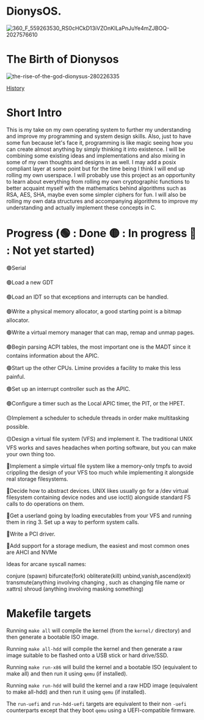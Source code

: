 # DionysOS. 
![360_F_559263530_RS0cHCkD13iVZOnKILaPnJuYe4mZJBOQ-2027576610](https://github.com/user-attachments/assets/c7af6a1d-bdf4-410f-a3ba-5f04eb4d40c3)

# The Birth of Dionysos
![the-rise-of-the-god-dionysus-280226335](https://github.com/user-attachments/assets/41cbf10d-5ae5-446a-8672-13c407152561)

[History](https://www.worldhistory.org/Dionysos/)

# Short Intro
This is my take on my own operating system to further my understanding and improve my programming and system design skills. Also,  just to have some fun because let's face it, programming is like magic seeing how you can create almost anything by simply thinking it into existence. I will be combining some existing ideas and implementations and also mixing in some of my own thoughts and designs in as well.
I may add a posix compliant layer at some point but for the time being I think I will end up rolling my own userspace. I will probably use this project as an opportunity to learn about everything from rolling my own cryptographic functions to better acquaint myself with the mathematics behind algorithms such as RSA, AES, SHA, maybe even some simpler ciphers for fun. I will also be rolling my own data structures and accompanying algorithms to improve my understanding and actually implement these concepts in C.

# Progress (🟢 : Done 🟡 : In progress 🔴 : Not yet started)

🟢Serial

🟢Load a new GDT

🟢Load an IDT so that exceptions and interrupts can be handled.

🟢Write a physical memory allocator, a good starting point is a bitmap allocator.

🟢Write a virtual memory manager that can map, remap and unmap pages.

🟢Begin parsing ACPI tables, the most important one is the MADT since it contains information about the APIC.

🟢Start up the other CPUs. Limine provides a facility to make this less painful.

🟢Set up an interrupt controller such as the APIC.

🟢Configure a timer such as the Local APIC timer, the PIT, or the HPET.

🟡Implement a scheduler to schedule threads in order make multitasking possible.

🟡Design a virtual file system (VFS) and implement it. The traditional UNIX VFS works and saves headaches when porting software, but you can make your own thing too.

🔴Implement a simple virtual file system like a memory-only tmpfs to avoid crippling the design of your VFS too much while implementing it alongside real storage filesystems.

🔴Decide how to abstract devices. UNIX likes usually go for a /dev virtual filesystem containing device nodes and use ioctl() alongside standard FS calls to do operations on them.

🔴Get a userland going by loading executables from your VFS and running them in ring 3. Set up a way to perform system calls.

🔴Write a PCI driver.

🔴Add support for a storage medium, the easiest and most common ones are AHCI and NVMe



Ideas for arcane syscall names:

conjure (spawn)
bifurcate(fork)
obliterate(kill)
unbind,vanish,ascend(exit)
transmute(anything involving changing , such as changing file name or xattrs)
shroud (anything involving masking something)

# Makefile targets

Running `make all` will compile the kernel (from the `kernel/` directory) and then generate a bootable ISO image.

Running `make all-hdd` will compile the kernel and then generate a raw image suitable to be flashed onto a USB stick or hard drive/SSD.

Running `make run-x86` will build the kernel and a bootable ISO (equivalent to make all) and then run it using `qemu` (if installed).

Running `make run-hdd` will build the kernel and a raw HDD image (equivalent to make all-hdd) and then run it using `qemu` (if installed).

The `run-uefi` and `run-hdd-uefi` targets are equivalent to their non `-uefi` counterparts except that they boot `qemu` using a UEFI-compatible firmware.
